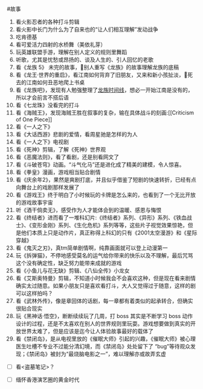 #故事 
1. 看火影忍者的各种打斗剪辑
2. 看火影中长门为什么为了自来也的“让人们相互理解”发动战争
3. 吃肯德基
4. 看可爱活力四射的水桥舞（美依礼芽）
5. 玩英雄联盟手游，理解在别人定义的规则里舞蹈
6. 听歌，尤其是忧愁或昂扬的、谈及人生的、引人回忆的老歌
7. 看《龙族 5》 未完的故事，👀别人重写《龙族》的故事理解龙族的底稿
8. 看《龙王·世界的重启》，看江南如何背弃了旧朋友，又来和新小孩扯淡，👀死去的江南如何丑恶地爬上书桌
9. 看《龙族吧》，发现有人勉强整理了[龙族时间线](https://c.tieba.baidu.com/p/8318969476)，想必一开始江南是没有的，所以才会前言不搭后语
10. 看《七龙珠》没看完的打斗
11. 看《海贼王》，发现海贼王胜在叙事的复杂，输在具体战斗的刻画:[[Criticism of One Piece]]
12. 看《一人之下》
13. 看《大话西游》悲剧的爱情，看周星驰是怎样的为人
14. 看《一人之下》电视剧
15. 看《死神》剪辑，了解《死神》世界观
16. 看《恶魔法则》，看了看剧，还是别看网文了
17. 看《斗破苍穹》动画。“斗气化马”还是进化成了精美的建模，令人惊喜。
18. 看《拳皇》漫画，游戏相当贴合剧情
19. 看《庆余年2》，果然是爽剧打底，并且似乎借鉴了短剧的快速转折，已经有点向舞台上的戏剧那样发展了
20. 看《游戏王》终于明白了小时候玩的卡牌是怎么来的，也看到了一个无比开放的游戏故事宇宙
21. 听《酒干倘卖无》，感受作为人才能体会到的温暖、感恩与悔恨
22. 看《终结者》进而看了一堆科幻片:《终结者》系列、《异形》系列、《铁血战士》、《变形金刚》系列、《生化危机》系列等等，这些片子视觉效果惊艳，但是他们本质上只是动作片，真正称得上科幻的只有《2001太空漫游》和《星际穿越》
23. 看《鬼灭之刃》，真tm简单剧情啊，纯靠画面就可以登上动漫第一
24. 玩《拆弹猫》，不停地感受莫名的运气给你带来的快乐以及不理解，最后咒骂这个没有确定性，缺乏努力能带来成就的游戏
25. 看《小鱼儿与花无缺》剪辑、《八仙全传》小龙女
26. 看《艾斯奥特曼》剪辑，不知道小时候我会不会喜欢这种，但是现在看来剧情确实太过随意。如果小朋友只是喜欢看打斗，大人又觉得过于随意，这样的剧可以这样拍吗？
27. 看《武林外传》，像是章回体的话剧，每一章都有着类似的起承转合，但确实很贴合现实
28. 玩《黑神话·悟空》，断断续续玩了几周，打 boss 其实是不断学习 boss 动作设计的过程，还是不太喜欢在别人的世界规则里玩耍。游戏想要做到真实的开放世界太难了，但是应该是迄今让人体验故事最好的载体了
29. 看《禁闭岛》，是从电视里放的《催眠大师》引起的兴趣，《催眠大师》被心理医生吐槽不专业不过能分清幻境，而《禁闭岛》处处留下了 “bug”等待观众发现；《禁闭岛》被封为“最烧脑电影之一”，难以理解亦或故弄玄虚
- [ ] 看<盗墓笔记>？
- [ ] 缅怀香港演艺圈的黄金时代

